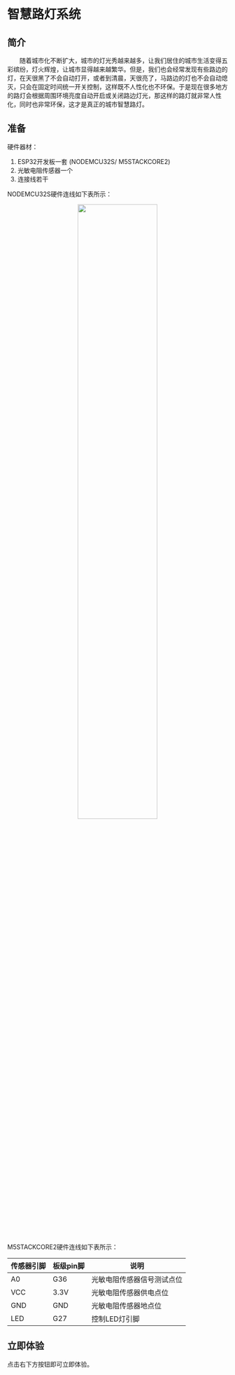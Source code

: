 # 智慧路灯系统
## 简介
&emsp;&emsp;随着城市化不断扩大，城市的灯光秀越来越多，让我们居住的城市生活变得五彩缤纷，灯火辉煌，让城市显得越来越繁华。但是，我们也会经常发现有些路边的灯，在天很黑了不会自动打开，或者到清晨，天很亮了，马路边的灯也不会自动熄灭，只会在固定时间统一开关控制，这样既不人性化也不环保。于是现在很多地方的路灯会根据周围环境亮度自动开启或关闭路边灯光，那这样的路灯就非常人性化，同时也非常环保，这才是真正的城市智慧路灯。

## 准备

硬件器材：
1. ESP32开发板一套 (NODEMCU32S/ M5STACKCORE2)
2. 光敏电阻传感器一个
3. 连接线若干

NODEMCU32S硬件连线如下表所示：

<div align="center">
<img src= https://hli.aliyuncs.com/o/config/examples_images/4_ESP32_热敏电阻传感器连线图.jpg
 width=60%/>
</div>
<br>

M5STACKCORE2硬件连线如下表所示：

|传感器引脚|板级pin脚|说明|
|----|----|----|
| A0 | G36 | 光敏电阻传感器信号测试点位 |
| VCC | 3.3V | 光敏电阻传感器供电点位 |
| GND | GND | 光敏电阻传感器地点位 |
| LED | G27 | 控制LED灯引脚 |

## 立即体验
点击右下方按钮即可立即体验。
